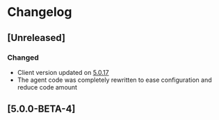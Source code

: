 # Changelog

## [Unreleased]
### Changed
- Client version updated on [5.0.17](https://github.com/reportportal/client-java/releases/tag/5.0.17)
- The agent code was completely rewritten to ease configuration and reduce code amount 

## [5.0.0-BETA-4]
